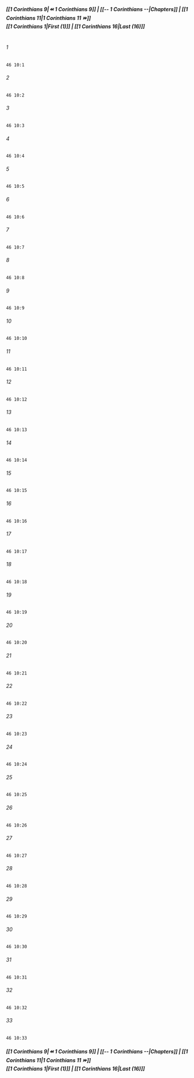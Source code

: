 
##### **[[1 Corinthians 9|⏪ 1 Corinthians 9]] | [[-- 1 Corinthians --|Chapters]] | [[1 Corinthians 11|1 Corinthians 11 ⏩]]**<br>**[[1 Corinthians 1|First (1)]] | [[1 Corinthians 16|Last (16)]]**<br><br>

###### 1
``` verse
46 10:1
```
###### 2
``` verse
46 10:2
```
###### 3
``` verse
46 10:3
```
###### 4
``` verse
46 10:4
```
###### 5
``` verse
46 10:5
```
###### 6
``` verse
46 10:6
```
###### 7
``` verse
46 10:7
```
###### 8
``` verse
46 10:8
```
###### 9
``` verse
46 10:9
```
###### 10
``` verse
46 10:10
```
###### 11
``` verse
46 10:11
```
###### 12
``` verse
46 10:12
```
###### 13
``` verse
46 10:13
```
###### 14
``` verse
46 10:14
```
###### 15
``` verse
46 10:15
```
###### 16
``` verse
46 10:16
```
###### 17
``` verse
46 10:17
```
###### 18
``` verse
46 10:18
```
###### 19
``` verse
46 10:19
```
###### 20
``` verse
46 10:20
```
###### 21
``` verse
46 10:21
```
###### 22
``` verse
46 10:22
```
###### 23
``` verse
46 10:23
```
###### 24
``` verse
46 10:24
```
###### 25
``` verse
46 10:25
```
###### 26
``` verse
46 10:26
```
###### 27
``` verse
46 10:27
```
###### 28
``` verse
46 10:28
```
###### 29
``` verse
46 10:29
```
###### 30
``` verse
46 10:30
```
###### 31
``` verse
46 10:31
```
###### 32
``` verse
46 10:32
```
###### 33
``` verse
46 10:33
```

##### **[[1 Corinthians 9|⏪ 1 Corinthians 9]] | [[-- 1 Corinthians --|Chapters]] | [[1 Corinthians 11|1 Corinthians 11 ⏩]]**<br>**[[1 Corinthians 1|First (1)]] | [[1 Corinthians 16|Last (16)]]**
